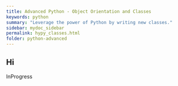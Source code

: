 ```yaml
---
title: Advanced Python - Object Orientation and Classes
keywords: python
summary: "Leverage the power of Python by writing new classes."
sidebar: mydoc_sidebar
permalink: hypy_classes.html
folder: python-advanced
---
```


## Hi

InProgress

